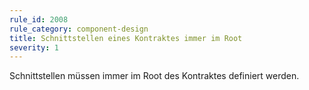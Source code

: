 ```yaml
---
rule_id: 2008
rule_category: component-design
title: Schnittstellen eines Kontraktes immer im Root
severity: 1
---
```

Schnittstellen müssen immer im Root des Kontraktes definiert werden.

